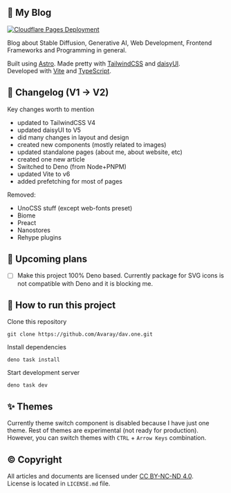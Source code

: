 ## 🧻 My Blog

[![Cloudflare Pages Deployment](https://github.com/Avaray/dav.one/actions/workflows/deploy.yml/badge.svg)](https://github.com/Avaray/dav.one/actions/workflows/deploy.yml)

Blog about Stable Diffusion, Generative AI, Web Development, Frontend Frameworks and Programming in general.

Built using [Astro](https://astro.build/). Made pretty with [TailwindCSS](https://tailwindcss.com/) and
[daisyUI](https://daisyui.com/).\
Developed with [Vite](https://vitejs.dev/) and [TypeScript](https://www.typescriptlang.org/).

## 📑 Changelog (V1 -> V2)

Key changes worth to mention

- updated to TailwindCSS V4
- updated daisyUI to V5
- did many changes in layout and design
- created new components (mostly related to images)
- updated standalone pages (about me, about website, etc)
- created one new article
- Switched to Deno (from Node+PNPM)
- updated Vite to v6
- added prefetching for most of pages

Removed:

- UnoCSS stuff (except web-fonts preset)
- Biome
- Preact
- Nanostores
- Rehype plugins

## 📆 Upcoming plans

- [ ] Make this project 100% Deno based. Currently package for SVG icons is not compatible with Deno and it is blocking
      me.

## 🐣 How to run this project

Clone this repository

```
git clone https://github.com/Avaray/dav.one.git
```

Install dependencies

```
deno task install
```

Start development server

```
deno task dev
```

## ✨ Themes

Currently theme switch component is disabled because I have just one theme. Rest of themes are experimental (not ready
for production). However, you can switch themes with `CTRL` + `Arrow Keys` combination.

## ©️ Copyright

All articles and documents are licensed under [CC BY-NC-ND 4.0](https://creativecommons.org/licenses/by-nc-nd/4.0/).\
License is located in `LICENSE.md` file.
